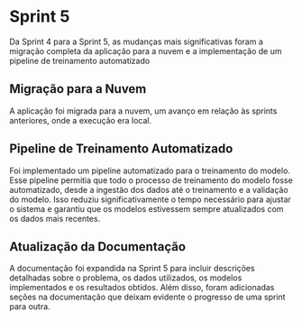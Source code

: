# Sprint 5

Da Sprint 4 para a Sprint 5, as mudanças mais significativas foram a migração completa da aplicação para a nuvem e a implementação de um pipeline de treinamento automatizado

## Migração para a Nuvem
A aplicação foi migrada para a nuvem, um avanço em relação às sprints anteriores, onde a execução era local.

## Pipeline de Treinamento Automatizado
Foi implementado um pipeline automatizado para o treinamento do modelo. Esse pipeline permitia que todo o processo de treinamento do modelo fosse automatizado, desde a ingestão dos dados até o treinamento e a validação do modelo. Isso reduziu significativamente o tempo necessário para ajustar o sistema e garantiu que os modelos estivessem sempre atualizados com os dados mais recentes.

## Atualização da Documentação
A documentação foi expandida na Sprint 5 para incluir descrições detalhadas sobre o problema, os dados utilizados, os modelos implementados e os resultados obtidos. Além disso, foram adicionadas seções na documentação que deixam evidente o progresso de uma sprint para outra.